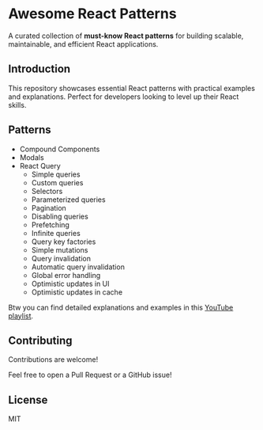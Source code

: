 # Awesome React Patterns

A curated collection of **must-know React patterns** for building scalable, maintainable, and efficient React applications.

## Introduction

This repository showcases essential React patterns with practical examples and explanations. Perfect for developers looking to level up their React skills.

## Patterns

- Compound Components
- Modals
- React Query
  - Simple queries
  - Custom queries
  - Selectors
  - Parameterized queries
  - Pagination
  - Disabling queries
  - Prefetching
  - Infinite queries
  - Query key factories
  - Simple mutations
  - Query invalidation
  - Automatic query invalidation
  - Global error handling
  - Optimistic updates in UI
  - Optimistic updates in cache

Btw you can find detailed explanations and examples in this [YouTube playlist](https://www.youtube.com/playlist?list=PLMzbFwgyt2sioIidAP-PwbzoNijVfnM8y).

## Contributing

Contributions are welcome!

Feel free to open a Pull Request or a GitHub issue!

## License

MIT
